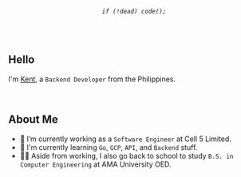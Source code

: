 _<p  align="center"><code>if (!dead) code();</code></p>_

<br />
<br />

## Hello

I'm [Kent](https://github.com/kentlouisetonino), a `Backend Developer` from the Philippines.

<br />

## About Me

- 🔧 I’m currently working as a `Software Engineer` at Cell 5 Limited.
- 🧠 I'm currently learning `Go`, `GCP`, `API`, and `Backend` stuff.
- 👨‍🎓 Aside from working, I also go back to school to study `B.S. in Computer Engineering` at AMA University OED.
